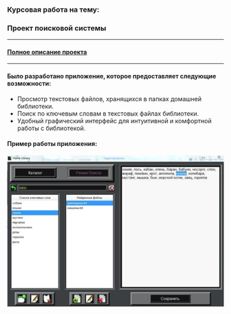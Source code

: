 ### Курсовая работа на тему:
### Проект поисковой системы

---

#### [Полное описание проекта](https://github.com/nightcarpenter/HomeLibrary/blob/main/HomeLibrary.pdf)

---

#### Было разработано приложение, которое предоставляет следующие возможности:

+ Просмотр текстовых файлов, хранящихся в папках домашней библиотеки.
+ Поиск по ключевым словам в текстовых файлах библиотеки.
+ Удобный графический интерфейс для интуитивной и комфортной работы с библиотекой.

#### Пример работы приложения:

![Пример работы приложения](logo.jpg)
